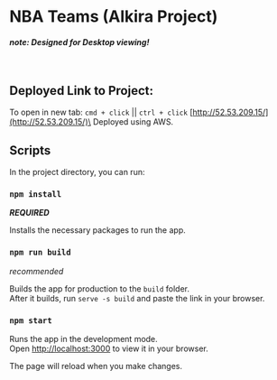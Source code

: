 # NBA Teams (Alkira Project)
#### *note: Designed for Desktop viewing!*
<br />

## Deployed Link to Project:
To open in new tab: `cmd + click` || `ctrl + click`
[http://52.53.209.15/](http://52.53.209.15/)\
Deployed using AWS.
<br />

## Scripts

In the project directory, you can run:

### `npm install`
***REQUIRED***

Installs the necessary packages to run the app.

### `npm run build`
*recommended*

Builds the app for production to the `build` folder.\
After it builds, run `serve -s build` and paste the link in your browser.

### `npm start`

Runs the app in the development mode.\
Open [http://localhost:3000](http://localhost:3000) to view it in your browser.

The page will reload when you make changes.
